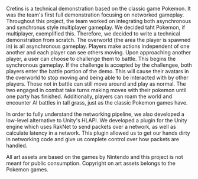 <!--![screenshot_1](/projects/dreamtime/images/screenshot_1.png){: .align-center}-->

Cretins is a technical demonstration based on the classic game Pokemon. It was the team's first full demonstration focusing on networked gameplay. Throughout this project, the team worked on integrating both asynchronous and synchronus style multiplayer gameplay. We decided taht Pokemon, if multiplayer, exemplified this. Therefore, we decided to write a technical demonstration from scratch. The overworld (the area the player is spawned in) is all asynchronous gameplay. Players make actions independent of one another and each player can see others moving. Upon approaching another player, a user can choose to challenge them to battle. This begins the synchronous gameplay. If the challenge is accepted by the challengee, both players enter the battle portion of the demo. This will cause their avatars in the overworld to stop moving and being able to be interacted with by other players. Those not in battle can still move around and play as normal. The two engaged in combat take turns making moves with their pokemon until one party has finished. Additionally, players can roam the world and encounter AI battles in tall grass, just as the classic Pokemon games have.

In order to fully understand the networking pipeline, we also developed a low-level alternative to Unity's HLAPI. We developed a plugin for the Unity engine which uses RakNet to send packets over a network, as well as calculate latency in a network. This plugin allowed us to get our hands dirty in networking code and give us complete control over how packets are handled.

All art assets are based on the games by Nintendo and this project is not meant for public consumption. Copyright on art assets belongs to the Pokemon games.

